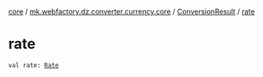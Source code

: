 [core](../../index.md) / [mk.webfactory.dz.converter.currency.core](../index.md) / [ConversionResult](index.md) / [rate](./rate.md)

# rate

`val rate: `[`Rate`](../-rate/index.md)